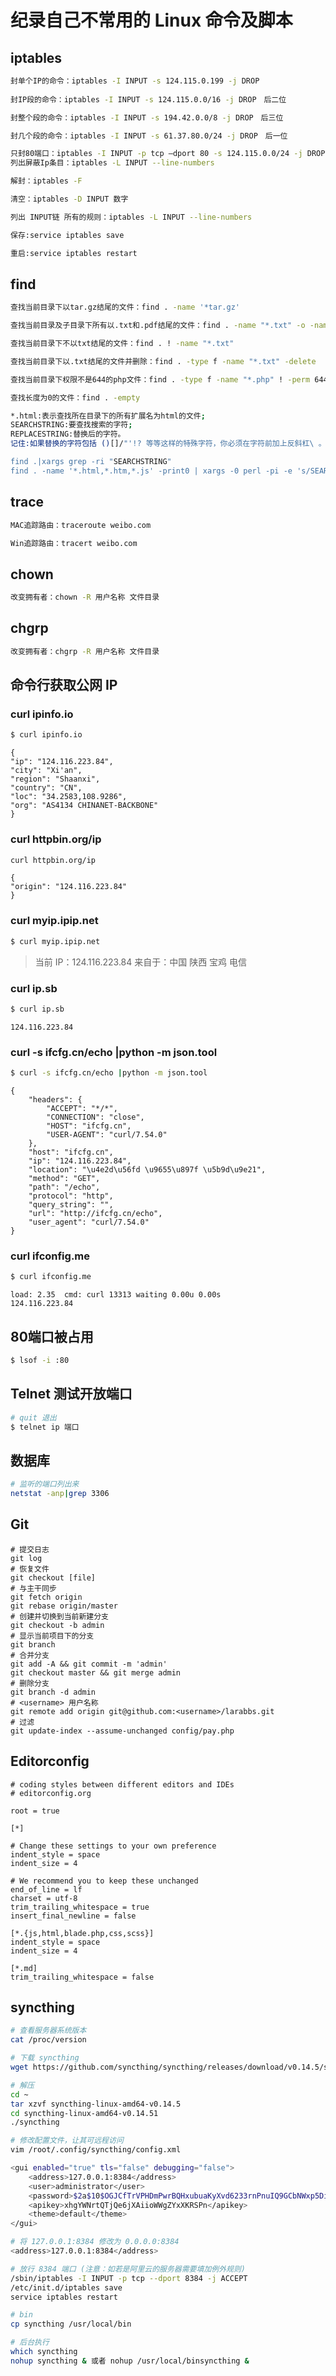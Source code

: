 # 纪录自己不常用的 Linux 命令及脚本

## iptables 

```bash
封单个IP的命令：iptables -I INPUT -s 124.115.0.199 -j DROP
　
封IP段的命令：iptables -I INPUT -s 124.115.0.0/16 -j DROP　后二位

封整个段的命令：iptables -I INPUT -s 194.42.0.0/8 -j DROP　后三位

封几个段的命令：iptables -I INPUT -s 61.37.80.0/24 -j DROP　后一位

只封80端口：iptables -I INPUT -p tcp –dport 80 -s 124.115.0.0/24 -j DROP
列出屏蔽Ip条目：iptables -L INPUT --line-numbers

解封：iptables -F

清空：iptables -D INPUT 数字

列出 INPUT链 所有的规则：iptables -L INPUT --line-numbers

保存:service iptables save

重启:service iptables restart
```

## find
```bash
查找当前目录下以tar.gz结尾的文件：find . -name '*tar.gz'

查找当前目录及子目录下所有以.txt和.pdf结尾的文件：find . -name "*.txt" -o -name "*.pdf"

查找当前目录下不以txt结尾的文件：find . ! -name "*.txt"

查找当前目录下以.txt结尾的文件并删除：find . -type f -name "*.txt" -delete

查找当前目录下权限不是644的php文件：find . -type f -name "*.php" ! -perm 644

查找长度为0的文件：find . -empty

*.html:表示查找所在目录下的所有扩展名为html的文件;
SEARCHSTRING:要查找搜索的字符;
REPLACESTRING:替换后的字符。
记住:如果替换的字符包括 ()[]/"'!? 等等这样的特殊字符，你必须在字符前加上反斜杠\ 。

find .|xargs grep -ri "SEARCHSTRING"
find . -name '*.html,*.htm,*.js' -print0 | xargs -0 perl -pi -e 's/SEARCHSTRING/REPLACESTRING/g'
```

## trace
```bash
MAC追踪路由：traceroute weibo.com

Win追踪路由：tracert weibo.com
```

## chown
```bash
改变拥有者：chown -R 用户名称 文件目录
```

## chgrp
```bash
改变拥有者：chgrp -R 用户名称 文件目录
```

## 命令行获取公网 IP

### curl ipinfo.io
```bash
$ curl ipinfo.io
```
    {
    "ip": "124.116.223.84",
    "city": "Xi'an",
    "region": "Shaanxi",
    "country": "CN",
    "loc": "34.2583,108.9286",
    "org": "AS4134 CHINANET-BACKBONE"
    }

### curl httpbin.org/ip
```bash
curl httpbin.org/ip
```

    {
    "origin": "124.116.223.84"
    }

### curl myip.ipip.net
```bash
$ curl myip.ipip.net
```
> 当前 IP：124.116.223.84  来自于：中国 陕西 宝鸡  电信

### curl ip.sb
```bash
$ curl ip.sb
```
    124.116.223.84

### curl -s ifcfg.cn/echo |python -m json.tool
```bash
$ curl -s ifcfg.cn/echo |python -m json.tool
```
    {
        "headers": {
            "ACCEPT": "*/*",
            "CONNECTION": "close",
            "HOST": "ifcfg.cn",
            "USER-AGENT": "curl/7.54.0"
        },
        "host": "ifcfg.cn",
        "ip": "124.116.223.84",
        "location": "\u4e2d\u56fd \u9655\u897f \u5b9d\u9e21",
        "method": "GET",
        "path": "/echo",
        "protocol": "http",
        "query_string": "",
        "url": "http://ifcfg.cn/echo",
        "user_agent": "curl/7.54.0"
    }

### curl ifconfig.me
```bash
$ curl ifconfig.me
```

    load: 2.35  cmd: curl 13313 waiting 0.00u 0.00s
    124.116.223.84

## 80端口被占用
```bash
$ lsof -i :80
```

## Telnet 测试开放端口
```bash
# quit 退出
$ telnet ip 端口
```

## 数据库
```bash
# 监听的端口列出来
netstat -anp|grep 3306
```

## Git
```git
# 提交日志
git log 
# 恢复文件
git checkout [file] 
# 与主干同步
git fetch origin
git rebase origin/master
# 创建并切换到当前新建分支
git checkout -b admin
# 显示当前项目下的分支
git branch
# 合并分支
git add -A && git commit -m 'admin'
git checkout master && git merge admin
# 删除分支
git branch -d admin
# <username> 用户名称
git remote add origin git@github.com:<username>/larabbs.git 
# 过滤
git update-index --assume-unchanged config/pay.php 
```

## Editorconfig
```code
# coding styles between different editors and IDEs
# editorconfig.org

root = true

[*]

# Change these settings to your own preference
indent_style = space
indent_size = 4

# We recommend you to keep these unchanged
end_of_line = lf
charset = utf-8
trim_trailing_whitespace = true
insert_final_newline = false

[*.{js,html,blade.php,css,scss}]
indent_style = space
indent_size = 4

[*.md]
trim_trailing_whitespace = false
```

## syncthing
```bash
# 查看服务器系统版本
cat /proc/version 

# 下载 syncthing
wget https://github.com/syncthing/syncthing/releases/download/v0.14.5/syncthing-linux-amd64-v0.14.5.tar.gz

# 解压
cd ~
tar xzvf syncthing-linux-amd64-v0.14.5
cd syncthing-linux-amd64-v0.14.51
./syncthing

# 修改配置文件，让其可远程访问
vim /root/.config/syncthing/config.xml

<gui enabled="true" tls="false" debugging="false">
    <address>127.0.0.1:8384</address>
    <user>administrator</user>
    <password>$2a$10$OGJCfTrVPHDmPwrBQHxubuaKyXvd6233rnPnuIQ9GCbNWxp5DiMMu</password>
    <apikey>xhgYWNrtQTjQe6jXAiioWWgZYxXKRSPn</apikey>
    <theme>default</theme>
</gui>

# 将 127.0.0.1:8384 修改为 0.0.0.0:8384
<address>127.0.0.1:8384</address>

# 放行 8384 端口 (注意：如若是阿里云的服务器需要填加例外规则)
/sbin/iptables -I INPUT -p tcp --dport 8384 -j ACCEPT
/etc/init.d/iptables save
service iptables restart

# bin
cp syncthing /usr/local/bin

# 后台执行
which syncthing 
nohup syncthing & 或者 nohup /usr/local/binsyncthing &
```


